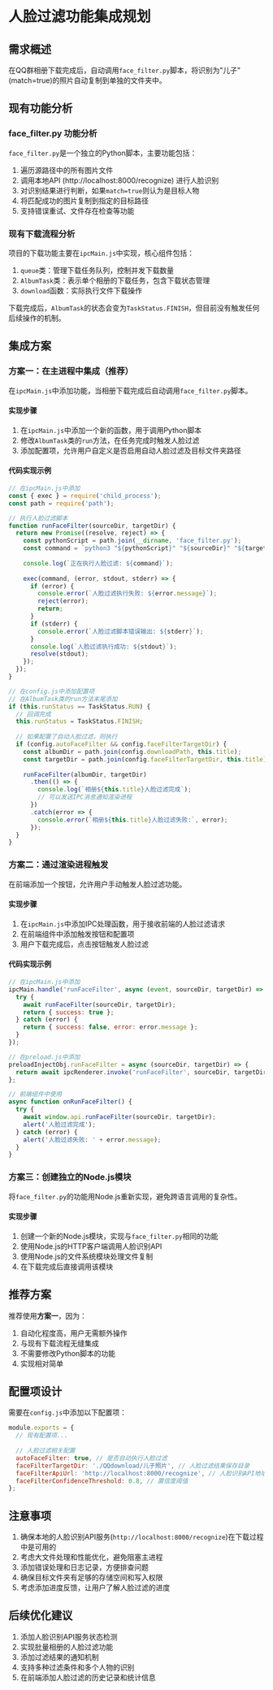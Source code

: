 # 人脸过滤功能集成规划

## 需求概述

在QQ群相册下载完成后，自动调用`face_filter.py`脚本，将识别为"儿子"(match=true)的照片自动复制到单独的文件夹中。

## 现有功能分析

### face_filter.py 功能分析

`face_filter.py`是一个独立的Python脚本，主要功能包括：

1. 遍历源路径中的所有图片文件
2. 调用本地API (http://localhost:8000/recognize) 进行人脸识别
3. 对识别结果进行判断，如果`match=true`则认为是目标人物
4. 将匹配成功的图片复制到指定的目标路径
5. 支持错误重试、文件存在检查等功能

### 现有下载流程分析

项目的下载功能主要在`ipcMain.js`中实现，核心组件包括：

1. `queue`类：管理下载任务队列，控制并发下载数量
2. `AlbumTask`类：表示单个相册的下载任务，包含下载状态管理
3. `download`函数：实际执行文件下载操作

下载完成后，`AlbumTask`的状态会变为`TaskStatus.FINISH`，但目前没有触发任何后续操作的机制。

## 集成方案

### 方案一：在主进程中集成（推荐）

在`ipcMain.js`中添加功能，当相册下载完成后自动调用`face_filter.py`脚本。

#### 实现步骤

1. 在`ipcMain.js`中添加一个新的函数，用于调用Python脚本
2. 修改`AlbumTask`类的`run`方法，在任务完成时触发人脸过滤
3. 添加配置项，允许用户自定义是否启用自动人脸过滤及目标文件夹路径

#### 代码实现示例

```javascript
// 在ipcMain.js中添加
const { exec } = require('child_process');
const path = require('path');

// 执行人脸过滤脚本
function runFaceFilter(sourceDir, targetDir) {
  return new Promise((resolve, reject) => {
    const pythonScript = path.join(__dirname, 'face_filter.py');
    const command = `python3 "${pythonScript}" "${sourceDir}" "${targetDir}"`;
    
    console.log(`正在执行人脸过滤: ${command}`);
    
    exec(command, (error, stdout, stderr) => {
      if (error) {
        console.error(`人脸过滤执行失败: ${error.message}`);
        reject(error);
        return;
      }
      if (stderr) {
        console.error(`人脸过滤脚本错误输出: ${stderr}`);
      }
      console.log(`人脸过滤执行成功: ${stdout}`);
      resolve(stdout);
    });
  });
}

// 在config.js中添加配置项
// 在AlbumTask类的run方法末尾添加
if (this.runStatus == TaskStatus.RUN) {
  // 回调完成
  this.runStatus = TaskStatus.FINISH;
  
  // 如果配置了自动人脸过滤，则执行
  if (config.autoFaceFilter && config.faceFilterTargetDir) {
    const albumDir = path.join(config.downloadPath, this.title);
    const targetDir = path.join(config.faceFilterTargetDir, this.title);
    
    runFaceFilter(albumDir, targetDir)
      .then(() => {
        console.log(`相册${this.title}人脸过滤完成`);
        // 可以发送IPC消息通知渲染进程
      })
      .catch(error => {
        console.error(`相册${this.title}人脸过滤失败:`, error);
      });
  }
}
```

### 方案二：通过渲染进程触发

在前端添加一个按钮，允许用户手动触发人脸过滤功能。

#### 实现步骤

1. 在`ipcMain.js`中添加IPC处理函数，用于接收前端的人脸过滤请求
2. 在前端组件中添加触发按钮和配置项
3. 用户下载完成后，点击按钮触发人脸过滤

#### 代码实现示例

```javascript
// 在ipcMain.js中添加
ipcMain.handle('runFaceFilter', async (event, sourceDir, targetDir) => {
  try {
    await runFaceFilter(sourceDir, targetDir);
    return { success: true };
  } catch (error) {
    return { success: false, error: error.message };
  }
});

// 在preload.js中添加
preloadInjectObj.runFaceFilter = async (sourceDir, targetDir) => {
  return await ipcRenderer.invoke('runFaceFilter', sourceDir, targetDir);
};

// 前端组件中使用
async function onRunFaceFilter() {
  try {
    await window.api.runFaceFilter(sourceDir, targetDir);
    alert('人脸过滤完成');
  } catch (error) {
    alert('人脸过滤失败: ' + error.message);
  }
}
```

### 方案三：创建独立的Node.js模块

将`face_filter.py`的功能用Node.js重新实现，避免跨语言调用的复杂性。

#### 实现步骤

1. 创建一个新的Node.js模块，实现与`face_filter.py`相同的功能
2. 使用Node.js的HTTP客户端调用人脸识别API
3. 使用Node.js的文件系统模块处理文件复制
4. 在下载完成后直接调用该模块

## 推荐方案

推荐使用**方案一**，因为：

1. 自动化程度高，用户无需额外操作
2. 与现有下载流程无缝集成
3. 不需要修改Python脚本的功能
4. 实现相对简单

## 配置项设计

需要在`config.js`中添加以下配置项：

```javascript
module.exports = {
  // 现有配置项...
  
  // 人脸过滤相关配置
  autoFaceFilter: true, // 是否自动执行人脸过滤
  faceFilterTargetDir: './QQdownload/儿子照片', // 人脸过滤结果保存目录
  faceFilterApiUrl: 'http://localhost:8000/recognize', // 人脸识别API地址
  faceFilterConfidenceThreshold: 0.8, // 置信度阈值
};
```

## 注意事项

1. 确保本地的人脸识别API服务(`http://localhost:8000/recognize`)在下载过程中是可用的
2. 考虑大文件处理和性能优化，避免阻塞主进程
3. 添加错误处理和日志记录，方便排查问题
4. 确保目标文件夹有足够的存储空间和写入权限
5. 考虑添加进度反馈，让用户了解人脸过滤的进度

## 后续优化建议

1. 添加人脸识别API服务状态检测
2. 实现批量相册的人脸过滤功能
3. 添加过滤结果的通知机制
4. 支持多种过滤条件和多个人物的识别
5. 在前端添加人脸过滤的历史记录和统计信息